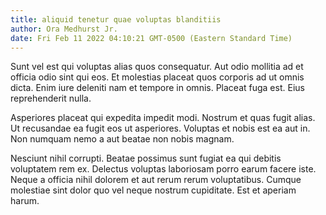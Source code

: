 ```yaml
---
title: aliquid tenetur quae voluptas blanditiis
author: Ora Medhurst Jr.
date: Fri Feb 11 2022 04:10:21 GMT-0500 (Eastern Standard Time)
---
```

Sunt vel est qui voluptas alias quos consequatur. Aut odio mollitia ad et officia odio sint qui eos. Et molestias placeat quos corporis ad ut omnis dicta. Enim iure deleniti nam et tempore in omnis. Placeat fuga est. Eius reprehenderit nulla.

 Asperiores placeat qui expedita impedit modi. Nostrum et quas fugit alias. Ut recusandae ea fugit eos ut asperiores. Voluptas et nobis est ea aut in. Non numquam nemo a aut beatae non nobis magnam.

 Nesciunt nihil corrupti. Beatae possimus sunt fugiat ea qui debitis voluptatem rem ex. Delectus voluptas laboriosam porro earum facere iste. Neque a officia nihil dolorem et aut rerum rerum voluptatibus. Cumque molestiae sint dolor quo vel neque nostrum cupiditate. Est et aperiam harum.